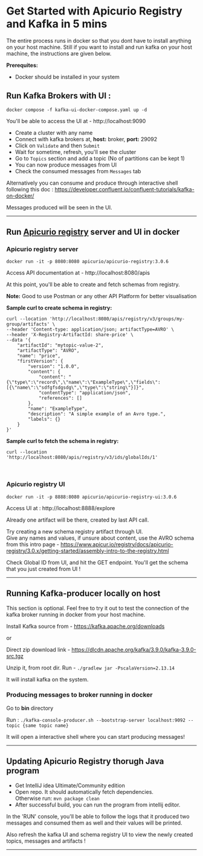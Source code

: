 # Get Started with Apicurio Registry and Kafka in 5 mins

The entire process runs in docker so that you dont have to install anything on your host machine. 
Still if you want to install and run kafka on your host machine, the instructions are given below.  

**Prerequites:**
- Docker should be installed in your system

## Run Kafka Brokers with UI :

```
docker compose -f kafka-ui-docker-compose.yaml up -d
```

You'll be able to access the UI at - http://localhost:9090

- Create a cluster with any name
- Connect with kafka brokers at, **host:** broker, **port:** 29092
- Click on `Validate` and then `Submit`
- Wait for sometime, refresh, you'll see the cluster
- Go to `Topics` section and add a topic (No of partitions can be kept 1)
- You can now produce messages from UI
- Check the consumed messages from `Messages` tab

Alternatively you can consume and produce through interactive shell following this doc : https://developer.confluent.io/confluent-tutorials/kafka-on-docker/

Messages produced will be seen in the UI.

---
## Run [Apicurio registry](https://www.apicur.io/registry/docs/apicurio-registry/3.0.x/index.html) server and UI in docker

### Apicurio registry server
```
docker run -it -p 8080:8080 apicurio/apicurio-registry:3.0.6
```

Access API documentation at - http://localhost:8080/apis

At this point, you'll be able to create and fetch schemas from registry.

**Note:** Good to use Postman or any other API Platform for better visualisation

**Sample curl to create schema in registry:**
```
curl --location 'http://localhost:8080/apis/registry/v3/groups/my-group/artifacts' \
--header 'Content-type: application/json; artifactType=AVRO' \
--header 'X-Registry-ArtifactId: share-price' \
--data '{
    "artifactId": "mytopic-value-2",
    "artifactType": "AVRO",
    "name": "price",
    "firstVersion": {
        "version": "1.0.0",
        "content": {
            "content": "{\"type\":\"record\",\"name\":\"ExampleType\",\"fields\":[{\"name\":\"sdfgfsdgsdg\",\"type\":\"string\"}]}",
            "contentType": "application/json",
            "references": []
        },
        "name": "ExampleType",
        "description": "A simple example of an Avro type.",
        "labels": {}
    }
}'
```

**Sample curl to fetch the schema in registry:**
```
curl --location 'http://localhost:8080/apis/registry/v3/ids/globalIds/1'
```
<br/>

### Apicurio registry UI
```
docker run -it -p 8888:8080 apicurio/apicurio-registry-ui:3.0.6
```

Access UI at : http://localhost:8888/explore

Already one artifact will be there, created by last API call.

Try creating a new schema registry artifact through UI.<br/>
Give any names and values, if unsure about content, use the AVRO schema from this intro page - https://www.apicur.io/registry/docs/apicurio-registry/3.0.x/getting-started/assembly-intro-to-the-registry.html

Check Global ID from UI, and hit the GET endpoint. You'll get the schema that you just created from UI !

---

## Running Kafka-producer locally on host

This section is optional. Feel free to try it out to test the connection of the kafka broker running in docker from your host machine.

Install Kafka source from - https://kafka.apache.org/downloads

or

Direct zip download link - https://dlcdn.apache.org/kafka/3.9.0/kafka-3.9.0-src.tgz

Unzip it, from root dir. Run - `./gradlew jar -PscalaVersion=2.13.14`

It will install kafka on the system.

### Producing messages to broker running in docker

Go to **bin** directory

Run : `./kafka-console-producer.sh --bootstrap-server localhost:9092 --topic {same topic name}`

It will open a interactive shell where you can start producing messages!

---

## Updating Apicurio Registry thorugh Java program

- Get IntelliJ idea Ultimate/Community edition
- Open repo. It should automatically fetch dependencies.<br/> Otherwise run: `mvn package clean`
- After successful build, you can run the program from intellij editor.

In the 'RUN' console, you'll be able to follow the logs that it produced two messages and consumed them as well and their values will be printed.

Also refresh the kafka UI and schema registry UI to view the newly created topics, messages and artifacts !

---


